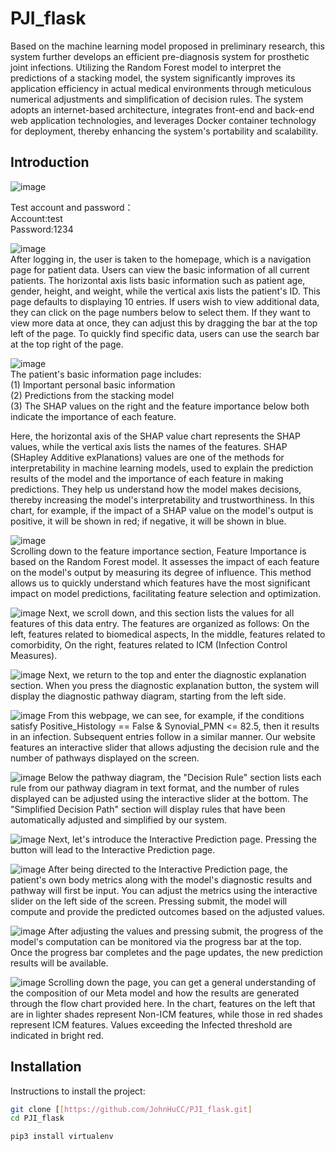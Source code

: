 # PJI_flask

Based on the machine learning model proposed in preliminary research, this system further develops an efficient pre-diagnosis system for prosthetic joint infections. Utilizing the Random Forest model to interpret the predictions of a stacking model, the system significantly improves its application efficiency in actual medical environments through meticulous numerical adjustments and simplification of decision rules. The system adopts an internet-based architecture, integrates front-end and back-end web application technologies, and leverages Docker container technology for deployment, thereby enhancing the system's portability and scalability.

## Introduction
![image](login.png)

Test account and password：  
Account:test  
Password:1234  

![image](index.png)  
After logging in, the user is taken to the homepage, which is a navigation page for patient data. Users can view the basic information of all current patients. The horizontal axis lists basic information such as patient age, gender, height, and weight, while the vertical axis lists the patient's ID. This page defaults to displaying 10 entries. If users wish to view additional data, they can click on the page numbers below to select them. If they want to view more data at once, they can adjust this by dragging the bar at the top left of the page. To quickly find specific data, users can use the search bar at the top right of the page.  


![image](basic_data_1.png)  
The patient's basic information page includes:  
(1) Important personal basic information  
(2) Predictions from the stacking model  
(3) The SHAP values on the right and the feature importance below both indicate the importance of each feature.  

Here, the horizontal axis of the SHAP value chart represents the SHAP values, while the vertical axis lists the names of the features. SHAP (SHapley Additive exPlanations) values are one of the methods for interpretability in machine learning models, used to explain the prediction results of the model and the importance of each feature in making predictions. They help us understand how the model makes decisions, thereby increasing the model's interpretability and trustworthiness. In this chart, for example, if the impact of a SHAP value on the model's output is positive, it will be shown in red; if negative, it will be shown in blue.  


![image](basic_data_2.png)  
Scrolling down to the feature importance section, Feature Importance is based on the Random Forest model. It assesses the impact of each feature on the model's output by measuring its degree of influence. This method allows us to quickly understand which features have the most significant impact on model predictions, facilitating feature selection and optimization.

![image](basic_data_3.png)
Next, we scroll down, and this section lists the values for all features of this data entry. The features are organized as follows:
On the left, features related to biomedical aspects,
In the middle, features related to comorbidity,
On the right, features related to ICM (Infection Control Measures).

![image](to_diagnosis.png)
Next, we return to the top and enter the diagnostic explanation section. When you press the diagnostic explanation button, the system will display the diagnostic pathway diagram, starting from the left side.

![image](diagnosis_1.png)
From this webpage, we can see, for example, if the conditions satisfy Positive_Histology == False & Synovial_PMN <= 82.5, then it results in an infection. Subsequent entries follow in a similar manner. Our website features an interactive slider that allows adjusting the decision rule and the number of pathways displayed on the screen.

![image](diagnosis_2.png)
Below the pathway diagram, the "Decision Rule" section lists each rule from our pathway diagram in text format, and the number of rules displayed can be adjusted using the interactive slider at the bottom. The "Simplified Decision Path" section will display rules that have been automatically adjusted and simplified by our system.

![image](to_interactive_prediction.png)
Next, let's introduce the Interactive Prediction page. Pressing the button will lead to the Interactive Prediction page.

![image](interactive_pred_1.png)
After being directed to the Interactive Prediction page, the patient's own body metrics along with the model's diagnostic results and pathway will first be input. You can adjust the metrics using the interactive slider on the left side of the screen. Pressing submit, the model will compute and provide the predicted outcomes based on the adjusted values.

![image](interactive_pred_2.png)
After adjusting the values and pressing submit, the progress of the model's computation can be monitored via the progress bar at the top. Once the progress bar completes and the page updates, the new prediction results will be available.

![image](interactive_pred_3.png)
Scrolling down the page, you can get a general understanding of the composition of our Meta model and how the results are generated through the flow chart provided here. In the chart, features on the left that are in lighter shades represent Non-ICM features, while those in red shades represent ICM features. Values exceeding the Infected threshold are indicated in bright red.

## Installation

Instructions to install the project:

```bash
git clone [[https://github.com/JohnHuCC/PJI_flask.git]
cd PJI_flask
```
```bash
pip3 install virtualenv
```
